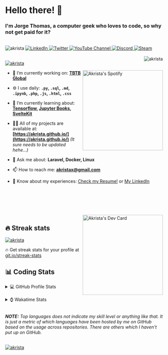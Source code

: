 # Hello there! 👋

### I'm Jorge Thomas, a computer geek who loves to code, so why not get paid for it?

</br>

<div align="left">
<img src="https://komarev.com/ghpvc/?username=akrista&label=Profile%20views&color=0e75b6&style=flat" alt="akrista" />
  <a href="https://www.linkedin.com/in/akrista/">
    <img
      src="https://img.shields.io/static/v1?logo=linkedin&style=flat&color=0072b1&label=LinkedIn&message=%E2%9B%B3"
      alt="LinkedIn"
    />
  </a>
  <a href="https://twitter.com/akristax">
    <img
      src="https://img.shields.io/twitter/follow/akristax?label=Twitter&logo=twitter&style=flat&color=0072b1&logoColor=ffffff"
      alt="Twitter"
    />
  </a>
    <a href="https://twitter.com/akristax">
<img alt="YouTube Channel" src="https://img.shields.io/youtube/channel/subscribers/UCXJa_ZGSEtalwFNbsupmjtg?style=flat&color=0072b1&logoColor=ffffff&logo=youtube&label=Youtube">
  </a>
      <a href="https://discordapp.com/users/Akrista#1410">
<img alt="Discord" src="https://img.shields.io/discord/354241190947717120?style=flat&color=0072b1&logoColor=ffffff&logo=discord&label=Discord">
  </a>
    <a href="https://steamcommunity.com/id/akrista/">
    <img
      src="https://img.shields.io/static/v1?logo=steam&style=flat&color=0072b1&label=Steam&message=%CE%BB"
      alt="Steam"
    />
  </a>
  </br>
  </br>
  <a href="https://discordapp.com/users/Akrista#1410">
  <img align="right" src="https://lanyard.cnrad.dev/api/130525871277735937" alt="akrista" />
  </a>

  <p align="left">
  <a href="https://github.com/ryo-ma/github-profile-trophy">
  <img src="https://github-profile-trophy.vercel.app/?username=akrista&theme=gruvbox&no-bg=true&row=2&column=3&no-frame=true" alt="akrista" />
  </a>
  </p>

  <a href="https://spotify-github-profile.vercel.app/api/view?uid=21ca7hmfvx4lpeb37y7fs2vpq&redirect=true" target="_blank">
<img
      width="256"
      align="right"
      src="https://spotify-github-profile.vercel.app/api/view?uid=21ca7hmfvx4lpeb37y7fs2vpq&cover_image=true&theme=default&show_offline=false&bar_color=53b14f&bar_color_cover=false"
      alt="Akrista's Spotify"
    />
</a>

- 🔭 I’m currently working on: **[TBTB Global](https://tbtb.global/)**

- ⚙️ I use daily: **`.py`, `.sql`, `.md`, `.ipynb`, `.php`, `.js`, `.html`, `.css`**

- 🌱 I’m currently learning about: **[Tensorflow](https://www.tensorflow.org/), [Jupyter Books](https://jupyterbook.org/en/stable/intro.html), [SvelteKit](https://kit.svelte.dev/)**

- 👨‍💻 All of my projects are available at: **[https://akrista.github.io/](https://akrista.github.io/)** _(It sure needs to be updated hehe...)_

- 💬 Ask me about: **Laravel, Docker, Linux**

- 📫 How to reach me: **akristax@gmail.com**

- 📄 Know about my experiences: [Check my Resume!](https://drive.google.com/file/d/1HGJWLsQuW9MU1iBDew3fPABiCMs2JHMj/view?usp=sharing) or [My LinkedIn](https://linkedin.com/in/akrista/)

</br>
</br>
</br>
</br>
</br>

  <a href="https://app.daily.dev/akrista" target="_blank">
    <img
      width="256"
      align="right"
      src="https://api.daily.dev/devcards/2287075d79584a318146e601cf17d7b9.png?r=4rw"
      alt="Akrista's Dev Card"
    />
  </a>

## 🔥 Streak stats

<a href="https://github.com/DenverCoder1/github-readme-streak-stats">
<img src="https://github-readme-streak-stats.herokuapp.com/?user=akrista&theme=gruvbox" alt="akrista" />
</a>

<p>🔥 Get streak stats for your profile at <a href="https://git.io/streak-stats">git.io/streak-stats</a></p>

## 📊 Coding Stats

<details>
<summary>💻 GitHub Profile Stats</summary>

</br>

<a href="https://github.com/anuraghazra/github-readme-stats">
<img src="https://github-readme-stats.vercel.app/api?username=akrista&show_icons=true&locale=en&theme=gruvbox" alt="Akrista's Github Stats" />
</a>

<a href="https://github.com/anuraghazra/github-readme-stats">
<img src="https://github-readme-stats.vercel.app/api/top-langs?username=akrista&show_icons=true&locale=en&layout=demo&theme=gruvbox" alt="Most Used Languages" />
</a>

</details>

</br>

<details>
<summary>⌚ Wakatime Stats</summary>

</br>

<a href="https://github.com/anuraghazra/github-readme-stats">
<img src="https://github-readme-stats.vercel.app/api/wakatime?username=akrista&show_icons=true&locale=en&layout=compact&theme=gruvbox" alt="akrista" />
</a>

</br>

<!--START_SECTION:waka-->

![Code Time](http://img.shields.io/badge/Code%20Time-390%20hrs%2034%20mins-blue)

![Profile Views](http://img.shields.io/badge/Profile%20Views-0-blue)

![Lines of code](https://img.shields.io/badge/From%20Hello%20World%20I%27ve%20Written-1%20Million%20lines%20of%20code-blue)

**🐱 My GitHub Data**

> 🏆 538 Contributions in the Year 2022
>
> 📦 173.0 kB Used in GitHub's Storage
>
> 💼 Opted to Hire
>
> 📜 23 Public Repositories
>
> 🔑 20 Private Repositories
>
> **I'm an Early 🐤**

```text
🌞 Morning    120 commits    █████░░░░░░░░░░░░░░░░░░░░   21.43%
🌆 Daytime    272 commits    ████████████░░░░░░░░░░░░░   48.57%
🌃 Evening    159 commits    ███████░░░░░░░░░░░░░░░░░░   28.39%
🌙 Night      9 commits      ░░░░░░░░░░░░░░░░░░░░░░░░░   1.61%

```

📅 **I'm Most Productive on Monday**

```text
Monday       100 commits    ████░░░░░░░░░░░░░░░░░░░░░   17.86%
Tuesday      93 commits     ████░░░░░░░░░░░░░░░░░░░░░   16.61%
Wednesday    86 commits     ███░░░░░░░░░░░░░░░░░░░░░░   15.36%
Thursday     88 commits     ████░░░░░░░░░░░░░░░░░░░░░   15.71%
Friday       54 commits     ██░░░░░░░░░░░░░░░░░░░░░░░   9.64%
Saturday     59 commits     ██░░░░░░░░░░░░░░░░░░░░░░░   10.54%
Sunday       80 commits     ███░░░░░░░░░░░░░░░░░░░░░░   14.29%

```

📊 **This Week I Spent My Time On**

```text
⌚︎ Time Zone: America/Caracas

💬 Programming Languages:
Python                   7 hrs 31 mins       ███████████░░░░░░░░░░░░░░   45.41%
Markdown                 2 hrs 59 mins       ████░░░░░░░░░░░░░░░░░░░░░   18.1%
YAML                     2 hrs 14 mins       ███░░░░░░░░░░░░░░░░░░░░░░   13.58%
PowerShell               1 hr 51 mins        ██░░░░░░░░░░░░░░░░░░░░░░░   11.26%
Other                    48 mins             █░░░░░░░░░░░░░░░░░░░░░░░░   4.86%

🔥 Editors:
VS Code                  16 hrs 21 mins      ████████████████████████░   98.85%
Neovim                   9 mins              ░░░░░░░░░░░░░░░░░░░░░░░░░   0.91%
Visual Studio            2 mins              ░░░░░░░░░░░░░░░░░░░░░░░░░   0.24%

💻 Operating System:
Linux                    10 hrs 48 mins      ████████████████░░░░░░░░░   65.29%
Windows                  5 hrs 44 mins       ████████░░░░░░░░░░░░░░░░░   34.71%

```

**I Mostly Code in JavaScript**

```text
JavaScript               13 repos            ██████████░░░░░░░░░░░░░░░   40.62%
Shell                    3 repos             ██░░░░░░░░░░░░░░░░░░░░░░░   9.38%
HTML                     3 repos             ██░░░░░░░░░░░░░░░░░░░░░░░   9.38%
CSS                      3 repos             ██░░░░░░░░░░░░░░░░░░░░░░░   9.38%
PowerShell               2 repos             █░░░░░░░░░░░░░░░░░░░░░░░░   6.25%

```

Last Updated on 09/10/2022 17:55:28 UTC

<!--END_SECTION:waka-->

**These Readme stats are generated using github action [awesome-readme-stats](https://github.com/anmol098/waka-readme-stats)**

</details>

</br>

_**NOTE:** Top languages does not indicate my skill level or anything like that. It is just a metric of which languages have been hosted by me on GitHub based on the usage across repositories. There are others which I haven't put up on GitHub._

</br>

<a href="https://github.com/ashutosh00710/github-readme-activity-graph">
<img src="https://activity-graph.herokuapp.com/graph?username=Akrista&theme=gruvbox" alt="akrista" />
</a>
